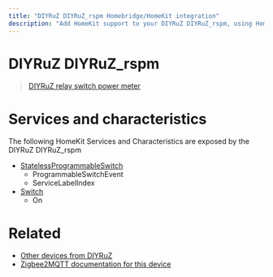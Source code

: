 ```yaml
---
title: "DIYRuZ DIYRuZ_rspm Homebridge/HomeKit integration"
description: "Add HomeKit support to your DIYRuZ DIYRuZ_rspm, using Homebridge, Zigbee2MQTT and homebridge-z2m."
---
```

<!---
This file has been GENERATED using src/docgen/docgen.ts
DO NOT EDIT THIS FILE MANUALLY!
-->
# DIYRuZ DIYRuZ_rspm
> [DIYRuZ relay switch power meter](https://modkam.ru/?p=1309)


# Services and characteristics
The following HomeKit Services and Characteristics are exposed by
the DIYRuZ DIYRuZ_rspm

* [StatelessProgrammableSwitch](../../action.md)
  * ProgrammableSwitchEvent
  * ServiceLabelIndex
* [Switch](../../switch.md)
  * On


# Related
* [Other devices from DIYRuZ](../index.md#diyruz)
* [Zigbee2MQTT documentation for this device](https://www.zigbee2mqtt.io/devices/DIYRuZ_rspm.html)